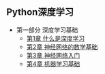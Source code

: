 ## Python深度学习
- 第一部分 深度学习基础
	- [第1章 什么是深度学习](chapter1.md)
	- [第2章 神经网络的数学基础](chapter2.md)
	- [第3章 神经网络入门](chapter3.md)
	- [第4章 机器学习基础](chapter4.md)